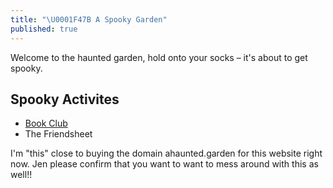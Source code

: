 ```yaml
---
title: "\U0001F47B A Spooky Garden"
published: true
---
```


Welcome to the haunted garden, hold onto your socks – it's about to get spooky.

## Spooky Activites
- [Book Club](content/notes/bookclub.md)
- The Friendsheet

I'm "this" close to buying the domain ahaunted.garden for this website right now. Jen please confirm that you want to want to mess around with this as well!!
